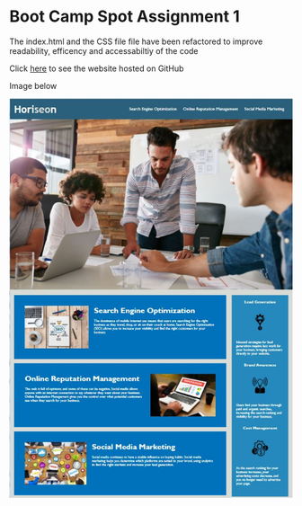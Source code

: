 # Boot Camp Spot Assignment 1

The index.html and the CSS file file have been refactored to improve readability, efficency and accessabiltiy of the code

Click [here](https://scottyv6.github.io/super-duper-octo-system/) to see the website hosted on GitHub

Image below

![Webpage titled "Horiseon" with sections on "Search engine Optimization", "Online Reputation Management" and "Social Media Marketing. A side panel lsts the benefite of these.](./assets/images/web-screenshot.jpg)
